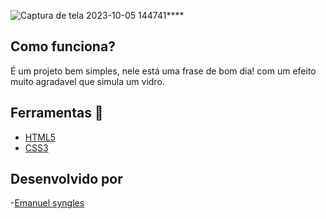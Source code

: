 ![Captura de tela 2023-10-05 144741](https://github.com/Emanuelsyngles/Efeito-Vidro/assets/122393755/cf8895e8-8789-4d9d-af58-17f14f4ed041)****
 
 ## Como funciona?
 É um projeto bem simples, nele está uma frase de bom dia! com um efeito muito agradavel que simula um vidro.

 ## Ferramentas 🔧
 - [HTML5](https://html.com/)
 - [CSS3](https://developer.mozilla.org/pt-BR/docs/Web/CSS)
 
 ## Desenvolvido por

 -[Emanuel syngles](https://www.linkedin.com/in/emanuel-syngles-464985248/)


